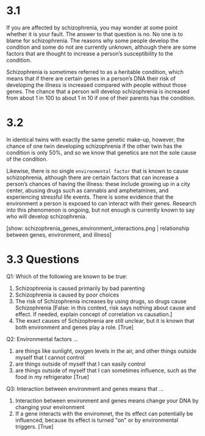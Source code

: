 # 3.1

If you are affected by schizophrenia, you may wonder at some point whether it is
your fault. The answer to that question is no. No one is to blame for
schizophrenia. The reasons why some people develop the condition and some do not
are currently unknown, although there are some factors that are thought to
increase a person’s susceptibility to the condition.

Schizophrenia is sometimes referred to as a heritable condition, which means
that if there are certain genes in a person’s DNA their risk of developing the
illness is increased compared with people without those genes. The chance that a
person will develop schizophrenia is increased from about 1 in 100 to about 1 in
10 if one of their parents has the condition.

# 3.2

In identical twins with exactly the same genetic make-up, however, the chance of
one twin developing schizophrenia if the other twin has the condition is only
50%, and so we know that genetics are not the sole cause of the condition.

Likewise, there is no single `environmental factor` that is known to cause
schizophrenia, although there are certain factors that can increase a person’s
chances of having the illness: these include growing up in a city center,
abusing drugs such as cannabis and amphetamines, and experiencing stressful life
events. There is some evidence that the environment a person is exposed to can
interact with their genes. Research into this phenomenon is ongoing, but not
enough is currently known to say who will develop schizophrenia.

[show: schizophrenia_genes_environment_interactions.png | relationship between
genes, environment, and illness]

# 3.3 Questions

Q1: Which of the following are known to be true:

1. Schizophrenia is caused primarily by bad parenting
2. Schizophrenia is caused by poor choices
3. The risk of Schizophrenia increases by using drugs, so drugs cause
   Schizophrenia [False: in this context, risk says nothing about cause and
   effect. If needed, explain concept of correlation vs causation.]
4. The exact causes of Schizophrenia are still unclear, but it is known that
   both environment and genes play a role. [True]

Q2: Environmental factors ...

1. are things like sunlight, oxygen levels in the air, and other things outside
   myself that I cannot control
2. are things outside of myself that I can easily control
3. are things outside of myself that I can sometimes influence, such as the food
   in my refrigerator [True]

Q3: Interaction between environment and genes means that ...

1. Interaction between environment and genes means change your DNA by changing
   your environment
2. If a gene interacts with the enviromnet, the its effect can potentially be
   influenced, because its effect is turned "on" or by environmental triggers. [True]
